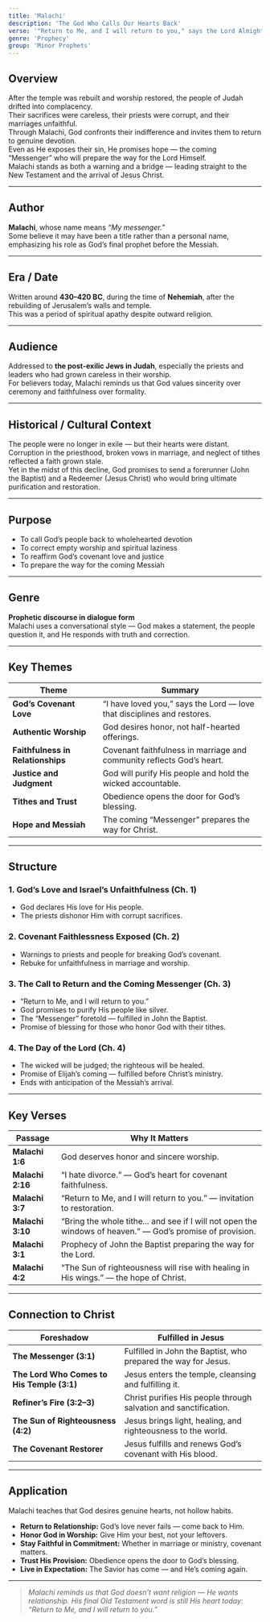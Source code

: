 ```yaml
---
title: 'Malachi'
description: 'The God Who Calls Our Hearts Back'
verse: '"Return to Me, and I will return to you," says the Lord Almighty. — Malachi 3:7'
genre: 'Prophecy'
group: 'Minor Prophets'
---
```


## Overview  
After the temple was rebuilt and worship restored, the people of Judah drifted into complacency.  
Their sacrifices were careless, their priests were corrupt, and their marriages unfaithful.  
Through Malachi, God confronts their indifference and invites them to return to genuine devotion.  
Even as He exposes their sin, He promises hope — the coming “Messenger” who will prepare the way for the Lord Himself.  
Malachi stands as both a warning and a bridge — leading straight to the New Testament and the arrival of Jesus Christ.

---

## Author  
**Malachi**, whose name means *“My messenger.”*  
Some believe it may have been a title rather than a personal name, emphasizing his role as God’s final prophet before the Messiah.

---

## Era / Date  
Written around **430–420 BC**, during the time of **Nehemiah**, after the rebuilding of Jerusalem’s walls and temple.  
This was a period of spiritual apathy despite outward religion.

---

## Audience  
Addressed to **the post-exilic Jews in Judah**, especially the priests and leaders who had grown careless in their worship.  
For believers today, Malachi reminds us that God values sincerity over ceremony and faithfulness over formality.

---

## Historical / Cultural Context  
The people were no longer in exile — but their hearts were distant.  
Corruption in the priesthood, broken vows in marriage, and neglect of tithes reflected a faith grown stale.  
Yet in the midst of this decline, God promises to send a forerunner (John the Baptist) and a Redeemer (Jesus Christ) who would bring ultimate purification and restoration.

---

## Purpose  
- To call God’s people back to wholehearted devotion  
- To correct empty worship and spiritual laziness  
- To reaffirm God’s covenant love and justice  
- To prepare the way for the coming Messiah  

---

## Genre  
**Prophetic discourse in dialogue form**  
Malachi uses a conversational style — God makes a statement, the people question it, and He responds with truth and correction.

---

## Key Themes  

| Theme | Summary |
|-------|----------|
| **God’s Covenant Love** | “I have loved you,” says the Lord — love that disciplines and restores. |
| **Authentic Worship** | God desires honor, not half-hearted offerings. |
| **Faithfulness in Relationships** | Covenant faithfulness in marriage and community reflects God’s heart. |
| **Justice and Judgment** | God will purify His people and hold the wicked accountable. |
| **Tithes and Trust** | Obedience opens the door for God’s blessing. |
| **Hope and Messiah** | The coming “Messenger” prepares the way for Christ. |

---

## Structure  

### 1. God’s Love and Israel’s Unfaithfulness (Ch. 1)
- God declares His love for His people.  
- The priests dishonor Him with corrupt sacrifices.  

### 2. Covenant Faithlessness Exposed (Ch. 2)
- Warnings to priests and people for breaking God’s covenant.  
- Rebuke for unfaithfulness in marriage and worship.  

### 3. The Call to Return and the Coming Messenger (Ch. 3)
- “Return to Me, and I will return to you.”  
- God promises to purify His people like silver.  
- The “Messenger” foretold — fulfilled in John the Baptist.  
- Promise of blessing for those who honor God with their tithes.  

### 4. The Day of the Lord (Ch. 4)
- The wicked will be judged; the righteous will be healed.  
- Promise of Elijah’s coming — fulfilled before Christ’s ministry.  
- Ends with anticipation of the Messiah’s arrival.  

---

## Key Verses  

| Passage | Why It Matters |
|----------|----------------|
| **Malachi 1:6** | God deserves honor and sincere worship. |
| **Malachi 2:16** | “I hate divorce.” — God’s heart for covenant faithfulness. |
| **Malachi 3:7** | “Return to Me, and I will return to you.” — invitation to restoration. |
| **Malachi 3:10** | “Bring the whole tithe... and see if I will not open the windows of heaven.” — God’s promise of provision. |
| **Malachi 3:1** | Prophecy of John the Baptist preparing the way for the Lord. |
| **Malachi 4:2** | “The Sun of righteousness will rise with healing in His wings.” — the hope of Christ. |

---

## Connection to Christ  

| Foreshadow | Fulfilled in Jesus |
|-------------|-------------------|
| **The Messenger (3:1)** | Fulfilled in John the Baptist, who prepared the way for Jesus. |
| **The Lord Who Comes to His Temple (3:1)** | Jesus enters the temple, cleansing and fulfilling it. |
| **Refiner’s Fire (3:2–3)** | Christ purifies His people through salvation and sanctification. |
| **The Sun of Righteousness (4:2)** | Jesus brings light, healing, and righteousness to the world. |
| **The Covenant Restorer** | Jesus fulfills and renews God’s covenant with His blood. |

---

## Application  
Malachi teaches that God desires genuine hearts, not hollow habits.  
- **Return to Relationship:** God’s love never fails — come back to Him.  
- **Honor God in Worship:** Give Him your best, not your leftovers.  
- **Stay Faithful in Commitment:** Whether in marriage or ministry, covenant matters.  
- **Trust His Provision:** Obedience opens the door to God’s blessing.  
- **Live in Expectation:** The Savior has come — and He’s coming again.  

---

> *Malachi reminds us that God doesn’t want religion — He wants relationship. His final Old Testament word is still His heart today: “Return to Me, and I will return to you.”*
